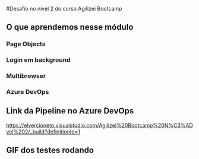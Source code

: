 #Desafio no nível 2 do curso Agilizei Bootcamp

## O que aprendemos nesse módulo

### Page Objects
### Login em background
### Multibrowser
### Azure DevOps

## Link da Pipeline no Azure DevOps
https://elvercioneto.visualstudio.com/Agilizei%20Bootcamp%20N%C3%ADvel%202/_build?definitionId=1 

## GIF dos testes rodando

